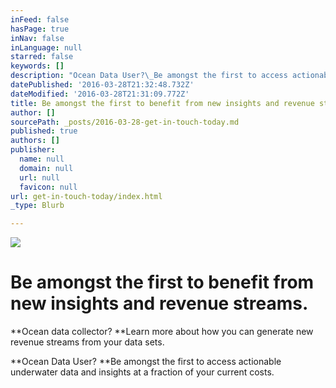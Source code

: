 ```yaml
---
inFeed: false
hasPage: true
inNav: false
inLanguage: null
starred: false
keywords: []
description: "Ocean Data User?\_Be amongst the first to access actionable underwater data and insights\_at a fraction of your current costs."
datePublished: '2016-03-28T21:32:48.732Z'
dateModified: '2016-03-28T21:31:09.772Z'
title: Be amongst the first to benefit from new insights and revenue streams.
author: []
sourcePath: _posts/2016-03-28-get-in-touch-today.md
published: true
authors: []
publisher:
  name: null
  domain: null
  url: null
  favicon: null
url: get-in-touch-today/index.html
_type: Blurb

---
```

![](https://the-grid-user-content.s3-us-west-2.amazonaws.com/33edbeda-c38d-433b-94ab-40e59d2044a6.jpg)

# Be amongst the first to benefit from new insights and revenue streams.

**Ocean data collector? **Learn more about how you can generate new revenue streams from your data sets.

**Ocean Data User? **Be amongst the first to access actionable underwater data and insights at a fraction of your current costs.